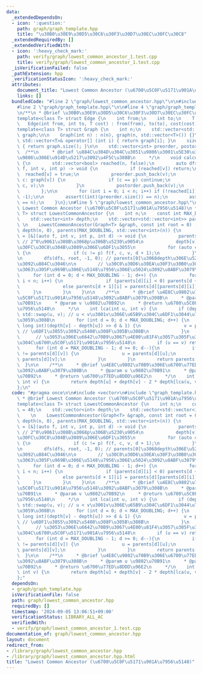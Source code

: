 ```yaml
---
data:
  _extendedDependsOn:
  - icon: ':question:'
    path: graph/graph_template.hpp
    title: "\u30B0\u30E9\u30D5\u30C6\u30F3\u30D7\u30EC\u30FC\u30C8"
  _extendedRequiredBy: []
  _extendedVerifiedWith:
  - icon: ':heavy_check_mark:'
    path: verify/graph/lowest_common_ancestor_1.test.cpp
    title: verify/graph/lowest_common_ancestor_1.test.cpp
  _isVerificationFailed: false
  _pathExtension: hpp
  _verificationStatusIcon: ':heavy_check_mark:'
  attributes:
    document_title: "Lowest Common Ancestor (\u6700\u5C0F\u5171\u901A\u7956\u5148)"
    links: []
  bundledCode: "#line 2 \"graph/lowest_common_ancestor.hpp\"\n\n#include <vector>\n\
    #line 2 \"graph/graph_template.hpp\"\n\n#line 4 \"graph/graph_template.hpp\"\n\
    \n/**\n * @brief \u30B0\u30E9\u30D5\u30C6\u30F3\u30D7\u30EC\u30FC\u30C8\n */\n\
    template<class T> struct Edge {\n    int from;\n    int to;\n    T cost;\n\n \
    \   Edge(int from, int to, T cost) : from(from), to(to), cost(cost) {}\n};\n\n\
    template<class T> struct Graph {\n    int n;\n    std::vector<std::vector<T>>\
    \ graph;\n\n    Graph(int n) : n(n), graph(n, std::vector<T>()) {}\n    inline\
    \ std::vector<T>& operator[] (int i) { return graph[i]; }\n    size_t size() const\
    \ { return graph.size(); }\n\n    std::vector<int> preorder, postorder;\n\n  \
    \  /**\n     * @brief \u884C\u304D\u304C\u3051\u9806\u3001\u5E30\u308A\u304C\u3051\
    \u9806\u306E\u914D\u5217\u3092\u4F5C\u308B\n     */\n    void calculateOrder()\
    \ {\n        std::vector<bool> reached(n, false);\n        auto dfs = [&](auto\
    \ f, int v, int p) -> void {\n            if (reached[v]) return;\n          \
    \  reached[v] = true;\n            preorder.push_back(v);\n            for (auto\
    \ c: graph[v]) {\n                if (c == p) continue;\n                f(f,\
    \ c, v);\n            }\n            postorder.push_back(v);\n            return;\n\
    \        };\n\n        for (int i = 0; i < n; i++) if (!reached[i]) dfs(dfs, i,\
    \ -1);\n\n        assert((int)(preorder.size()) == n);\n        assert((int)(postorder.size())\
    \ == n);\n    }\n};\n#line 5 \"graph/lowest_common_ancestor.hpp\"\n\n/**\n * @brief\
    \ Lowest Common Ancestor (\u6700\u5C0F\u5171\u901A\u7956\u5148)\n */\ntemplate<class\
    \ T> struct LowestCommonAncestor {\n    int n;\n    const int MAX_DOUBLING = 40;\n\
    \    std::vector<int> depth;\n    std::vector<std::vector<int>> parents;\n   \
    \ \n    LowestCommonAncestor(Graph<T> &graph, const int root = 0) : n((int)(graph.size())),\
    \ depth(n, 0), parents(MAX_DOUBLING, std::vector<int>(n)) {\n        auto dfs\
    \ = [&](auto f, int v, int p, int d) -> void {\n            parents[0][v] = p;\
    \ // 2^0\u9061\u308B\u3068p\u306B\u5230\u9054\n            depth[v] = d; // \u30EB\
    \u30FC\u30C8\u304B\u3089\u306E\u6DF1\u3055\n            for (auto c: graph[v])\
    \ {\n                if (c != p) f(f, c, v, d + 1);\n            }\n        };\n\
    \n        dfs(dfs, root, -1, 0); // parents[0]\u3068depth\u306E\u521D\u671F\u5316\
    \u3092\u884C\u3046\n\n        // \u30C0\u30D6\u30EA\u30F3\u30B0\u30672^i\u9061\
    \u3063\u305F\u969B\u306E\u5148\u7956\u306E\u5024\u3092\u8ABF\u3079\u308B\n   \
    \     for (int d = 0; d < MAX_DOUBLING - 1; d++) {\n            for (int i = 0;\
    \ i < n; i++) {\n                if (parents[d][i] < 0) parents[d + 1][i] = -1;\n\
    \                else parents[d + 1][i] = parents[d][parents[d][i]];\n       \
    \     }\n        }\n    }\n\n    /**\n     * @brief \u4E8C\u9802\u70B9\u306E\u6700\
    \u5C0F\u5171\u901A\u7956\u5148\u3092\u8ABF\u3079\u308B\n     * @param u \u9802\
    \u70B91\n     * @param v \u9802\u70B92\n     * @return \u6700\u5C0F\u5171\u901A\
    \u7956\u5148\n     */\n    int lca(int u, int v) {\n        if (depth[u] > depth[v])\
    \ std::swap(u, v); // u < v\u3001v\u306E\u65B9\u304C\u6DF1\u3044\u72B6\u614B\u306B\
    \u3059\u308B\n        for (int d = 0; d < MAX_DOUBLING; d++) {\n            if((long\
    \ long int)(depth[v] - depth[u]) >> d & 1) {\n                v = parents[d][v];\
    \ // \u6DF1\u3055\u3092\u5408\u308F\u305B\u308B\n            }\n        }\n  \
    \      // \u3053\u306E\u6642\u70B9\u3067\u4E00\u81F4\u3057\u305F\u3089\u305D\u308C\
    \u304C\u6700\u5C0F\u5171\u901A\u7956\u5148\n        if (u == v) return u;\n  \
    \      for (int d = MAX_DOUBLING - 1; d >= 0; d--){\n            if (parents[d][u]\
    \ != parents[d][v]) {\n                u = parents[d][u];\n                v =\
    \ parents[d][v];\n            }\n        }\n        return parents[0][u];\n  \
    \  }\n\n    /**\n     * @brief \u4E8C\u9802\u70B9\u306E\u6700\u77ED\u8DDD\u96E2\
    \u3092\u8ABF\u3079\u308B\n     * @param u \u9802\u70B91\n     * @param v \u9802\
    \u70B92\n     * @return \u6700\u77ED\u8DDD\u96E2\n     */\n    int dist(int u,\
    \ int v) {\n        return depth[u] + depth[v] - 2 * depth[lca(u, v)];\n    }\n\
    };\n"
  code: "#pragma once\n\n#include <vector>\n#include \"graph_template.hpp\"\n\n/**\n\
    \ * @brief Lowest Common Ancestor (\u6700\u5C0F\u5171\u901A\u7956\u5148)\n */\n\
    template<class T> struct LowestCommonAncestor {\n    int n;\n    const int MAX_DOUBLING\
    \ = 40;\n    std::vector<int> depth;\n    std::vector<std::vector<int>> parents;\n\
    \    \n    LowestCommonAncestor(Graph<T> &graph, const int root = 0) : n((int)(graph.size())),\
    \ depth(n, 0), parents(MAX_DOUBLING, std::vector<int>(n)) {\n        auto dfs\
    \ = [&](auto f, int v, int p, int d) -> void {\n            parents[0][v] = p;\
    \ // 2^0\u9061\u308B\u3068p\u306B\u5230\u9054\n            depth[v] = d; // \u30EB\
    \u30FC\u30C8\u304B\u3089\u306E\u6DF1\u3055\n            for (auto c: graph[v])\
    \ {\n                if (c != p) f(f, c, v, d + 1);\n            }\n        };\n\
    \n        dfs(dfs, root, -1, 0); // parents[0]\u3068depth\u306E\u521D\u671F\u5316\
    \u3092\u884C\u3046\n\n        // \u30C0\u30D6\u30EA\u30F3\u30B0\u30672^i\u9061\
    \u3063\u305F\u969B\u306E\u5148\u7956\u306E\u5024\u3092\u8ABF\u3079\u308B\n   \
    \     for (int d = 0; d < MAX_DOUBLING - 1; d++) {\n            for (int i = 0;\
    \ i < n; i++) {\n                if (parents[d][i] < 0) parents[d + 1][i] = -1;\n\
    \                else parents[d + 1][i] = parents[d][parents[d][i]];\n       \
    \     }\n        }\n    }\n\n    /**\n     * @brief \u4E8C\u9802\u70B9\u306E\u6700\
    \u5C0F\u5171\u901A\u7956\u5148\u3092\u8ABF\u3079\u308B\n     * @param u \u9802\
    \u70B91\n     * @param v \u9802\u70B92\n     * @return \u6700\u5C0F\u5171\u901A\
    \u7956\u5148\n     */\n    int lca(int u, int v) {\n        if (depth[u] > depth[v])\
    \ std::swap(u, v); // u < v\u3001v\u306E\u65B9\u304C\u6DF1\u3044\u72B6\u614B\u306B\
    \u3059\u308B\n        for (int d = 0; d < MAX_DOUBLING; d++) {\n            if((long\
    \ long int)(depth[v] - depth[u]) >> d & 1) {\n                v = parents[d][v];\
    \ // \u6DF1\u3055\u3092\u5408\u308F\u305B\u308B\n            }\n        }\n  \
    \      // \u3053\u306E\u6642\u70B9\u3067\u4E00\u81F4\u3057\u305F\u3089\u305D\u308C\
    \u304C\u6700\u5C0F\u5171\u901A\u7956\u5148\n        if (u == v) return u;\n  \
    \      for (int d = MAX_DOUBLING - 1; d >= 0; d--){\n            if (parents[d][u]\
    \ != parents[d][v]) {\n                u = parents[d][u];\n                v =\
    \ parents[d][v];\n            }\n        }\n        return parents[0][u];\n  \
    \  }\n\n    /**\n     * @brief \u4E8C\u9802\u70B9\u306E\u6700\u77ED\u8DDD\u96E2\
    \u3092\u8ABF\u3079\u308B\n     * @param u \u9802\u70B91\n     * @param v \u9802\
    \u70B92\n     * @return \u6700\u77ED\u8DDD\u96E2\n     */\n    int dist(int u,\
    \ int v) {\n        return depth[u] + depth[v] - 2 * depth[lca(u, v)];\n    }\n\
    };"
  dependsOn:
  - graph/graph_template.hpp
  isVerificationFile: false
  path: graph/lowest_common_ancestor.hpp
  requiredBy: []
  timestamp: '2024-09-05 13:06:51+09:00'
  verificationStatus: LIBRARY_ALL_AC
  verifiedWith:
  - verify/graph/lowest_common_ancestor_1.test.cpp
documentation_of: graph/lowest_common_ancestor.hpp
layout: document
redirect_from:
- /library/graph/lowest_common_ancestor.hpp
- /library/graph/lowest_common_ancestor.hpp.html
title: "Lowest Common Ancestor (\u6700\u5C0F\u5171\u901A\u7956\u5148)"
---
```

